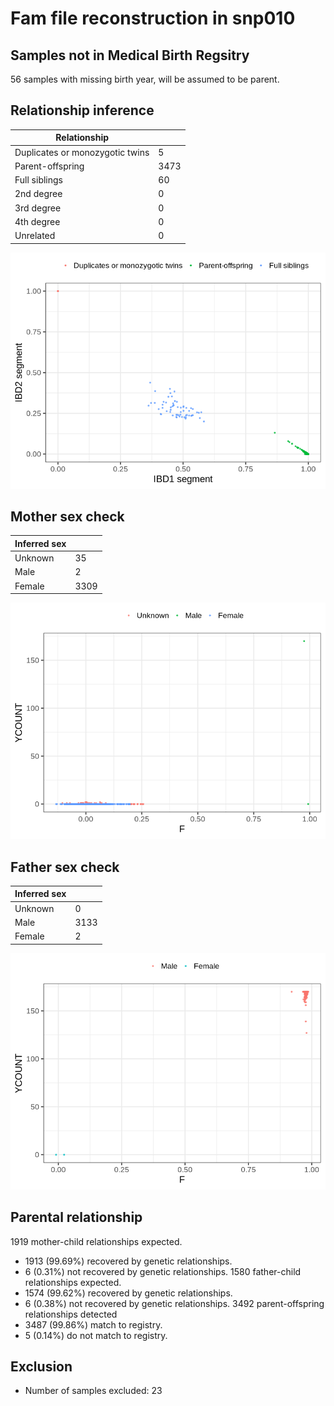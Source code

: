 # Fam file reconstruction in snp010
## Samples not in Medical Birth Regsitry
56 samples with missing birth year, will be assumed to be parent.
## Relationship inference
| Relationship |   |
| ------------ | - |
| Duplicates or monozygotic twins| 5 |
| Parent-offspring| 3473 |
| Full siblings| 60 |
| 2nd degree| 0 |
| 3rd degree| 0 |
| 4th degree| 0 |
| Unrelated| 0 |

![](fam_reconstruction/ibd_plot.png)
## Mother sex check
| Inferred sex |   |
| ------------ | - |
| Unknown | 35 |
| Male | 2 |
| Female | 3309 |

![](fam_reconstruction/mother_sex_plot.png)
## Father sex check
| Inferred sex |   |
| ------------ | - |
| Unknown | 0 |
| Male | 3133 |
| Female | 2 |

![](fam_reconstruction/father_sex_plot.png)
## Parental relationship
1919 mother-child relationships expected.
- 1913 (99.69%) recovered by genetic relationships.
- 6 (0.31%) not recovered by genetic relationships.
1580 father-child relationships expected.
- 1574 (99.62%) recovered by genetic relationships.
- 6 (0.38%) not recovered by genetic relationships.
3492 parent-offspring relationships detected
- 3487 (99.86%) match to registry.
- 5 (0.14%) do not match to registry.
## Exclusion
- Number of samples excluded: 23
